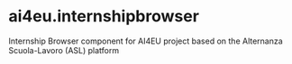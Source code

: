 # ai4eu.internshipbrowser
Internship Browser component for AI4EU project based on the Alternanza Scuola-Lavoro (ASL) platform
